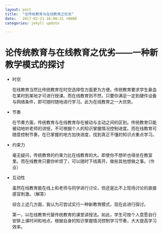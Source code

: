 ```yaml
---
layout: post
title:  "论传统教育与在线教育之优劣"
date:   2017-02-21 16:00:31 +0800
categories: jekyll update

---
```


# 论传统教育与在线教育之优劣——一种新教学模式的探讨
* 时空

	在线教育当然比传统教育在时空选择性方面更为方便。传统教育要求学生鼻血在某时到某地才可进行授课。而在线教育则不然，只要你满足一定到硬件设备与网络条件，即可随时随地进行学习。此为在线教育之一大优势。

* 节奏 
	
	在节奏方面，传统教育与在线教育存在被动与主动之间的区别。传统教育只能被动地听老师的讲授，不可根据个人的知识掌握情况控制进度。而在线教育可随意控制节奏，在已掌握的地方加快进度，找到真正不懂的知识点重点学习。
	
* 约束力
	
	毫无疑问，传统教育的约束力比在线教育的大。即使你不想听也得坐在教室里。而在线教育只要你听烦了，可以随时下线离开，做些其他想做之事。（作业）
	
* 互动性

	虽然在线教育能在线上和老师与同学进行讨论，但还是比不上现场讨论的直接感官刺激。（解答）
	
	综合上述几方面，我认为可尝试实行一种新教育模式，现在此进行探讨。
	
	第一，以在线教育代替传统教育的课堂讲授法。如此，学生可按个人意愿自行安排上课时间和地点，根据自身的知识掌握情况控制学习节奏，大大提高学习效率。